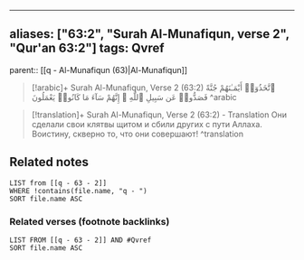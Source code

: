 
---
aliases: ["63:2", "Surah Al-Munafiqun, verse 2", "Qur'an 63:2"]
tags: Qvref
---

parent:: [[q - Al-Munafiqun (63)|Al-Munafiqun]]

> [!arabic]+ Surah Al-Munafiqun, Verse 2 (63:2)
> <span class="quran-arabic">ٱتَّخَذُوٓا۟ أَيْمَـٰنَهُمْ جُنَّةً فَصَدُّوا۟ عَن سَبِيلِ ٱللَّهِ ۚ إِنَّهُمْ سَآءَ مَا كَانُوا۟ يَعْمَلُونَ</span>
^arabic

> [!translation]+ Surah Al-Munafiqun, Verse 2 (63:2) - Translation
> Они сделали свои клятвы щитом и сбили других с пути Аллаха. Воистину, скверно то, что они совершают!
^translation



## Related notes
```dataview
LIST from [[q - 63 - 2]]
WHERE !contains(file.name, "q - ")
SORT file.name ASC
```

### Related verses (footnote backlinks)
```dataview
LIST FROM [[q - 63 - 2]] AND #Qvref
SORT file.name ASC
```

